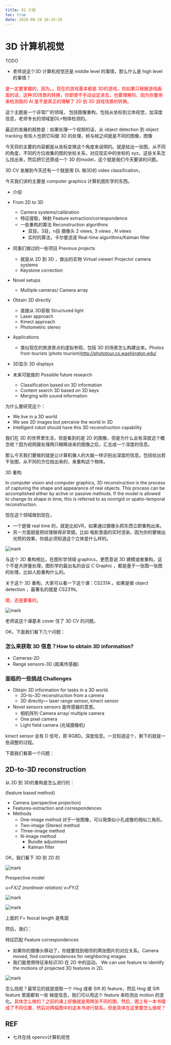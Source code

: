 ```yaml
---
title: 01 介绍
toc: true
date: 2018-08-18 16:34:28
---
```


# 3D 计算机视觉

TODO

- 老师说这个3D 计算机视觉还是 middle level 的事情，那么什么是 high level 的事情？

<span style="color:red;">是一定要掌握的，因为。。现在的游戏基本都是 3D的游戏，你如果只根据游戏画面的话，这种3D场景的转换，你即使不手动设定进去，也要理解的，因为你要用来检测我的 AI 是不是真正的理解了 2D 到 3D 游戏场景的转换。</span>

这个主题是一个非常广的领域，
包括图像重构，包括从坐标到立体视觉，加深度信息，老师专长的领域是DL+物体检测的。


最近的发展的趋势是：如果处理一个视频的话，从 object detection 到 object tracking 有些人也把它叫做 3D 的处理，帧与帧之间就是不同的图像，图像

今天将的主要的内容都是从坐标变换这个角度来说明的。就是给出一张图，从不同的角度，不同的方位收集的图的坐标关系，对应现实中的坐标的 xyz，这些关系怎么找出来，然后把它还原成一个 3D 的model，这个就是我们今天要讲的问题。

3D CV 发展到今天还有一个就是用 DL 做3D的 video classification，

今天我们讲的主要是 computer graphics 计算机图形学的东西。


- 介绍
- From 2D to 3D
    - Camera systems/calibration
    - 特征提取，映射 Feature extraction/correspondence
    - 一些重构的算法 Reconstruction algorithms
        - 双目，3目，n目 摄像头 2 views, 3 views , N views
        - 实时的算法，卡尔曼滤波 Real-time algorithms/Kalman filter
- 同事们做过的一些项目 Previous projects
    - 就是从 2D 到 3D ，做出的实物  Virtual viewer/ Projector camera systems
    - Keystone correction
- Novel setups
    - Multiple cameras/ Camera array
- Obtain 3D directly
    - 直接从 3D获取 Structured light
    - Laser approach
    - Kinect approach
    - Photometric stereo


- Applications
    - 类似现在的旅游景点的虚拟参观，包括 3D 的场景怎么构建出来。Photos from tourists (photo tourism)http://phototour.cs.washington.edu/
- 3D显示 3D displays
- 未来可能做的 Possible future research
    - Classification based on 3D information
    - Content search 3D based on 3D keys
    - Merging with sound information


为什么要研究这个：

- We live in a 3D world
- We see 2D images but perceive the world in 3D
- Intelligent robot should have this 3D reconstruction capability

我们在 3D 的世界里生活，但是看到的是 2D 的图像，但是为什么会有深度这个概念呢？因为视网膜处理两只眼睛进来的图像之后，汇总成一个深度的信息。


那么今天我们要做的就是让计算机像人的大脑一样识别出深度的信息。包括给出若干张图，从不同的方位拍出来的，来重构这个物体。



3D 重构

In computer vision and computer graphics, 3D reconstruction is the process of capturing the shape and appearance of real objects. This process can be accomplished either by active or passive methods. If the model is allowed to change its shape in time, this is referred to as nonrigid or spatio-temporal reconstruction.


现在这个领域做到现在，

- 一个是做 real time 的，就是比如VR，如果通过摄像头把东西立即重构出来。
- 另一方面就是把纹理做得非常细，比如 电影里面的实时渲染，因为你的要做出光照的效果，你就必须知道这个立体是什么样的。

![mark](http://pacdb2bfr.bkt.clouddn.com/blog/image/180817/6DI5lGE5Hl.png?imageslim)

与这个 3D 重构相比，在图形学领域 graphics，更愿意说 3D 建模或者重构，这个不是大拼量处理，图形学的最出名的会议 C Graphic ，都是基于一张图一张图的处理，比如人脸重构什么的。



关于这个 3D 重构，大家可以看一下这个课：CS231A 。如果是做 object detection ，最著名的就是 CS231N。

<span style="color:red;">嗯，还是要看的。</span>

![mark](http://pacdb2bfr.bkt.clouddn.com/blog/image/180817/akDd0Eimf7.png?imageslim)

老师说这个课基本 cover 住了 3D CV 的问题。


OK，下面我们看下几个问题：

### 怎么来获取 3D 信息？How to obtain 3D information?

- Cameras-2D
- Range sensors-3D (距离传感器)

### 面临的一些挑战 Challenges

- Obtain 3D information for tasks in a 3D world.
    - 2D-to-3D reconstruction from a camera
    - 3D directly— laser range sensor, kinect sensor
- Novel sensors   sensors 是传感器的意思。
    - 相机阵列 Camera array/ multiple camera
    - One pixel camera
    - Light field camera (光域摄像机)



kinect sensor 会有 D 信号，即 RGBD。深度信息。一旦知道这个，剩下的就是一些调整的过程。


下面我们看第一个问题：



## 2D-to-3D reconstruction

从 2D 到 3D的重构是怎么进行的：

(feature based method)

- Camera (perspective projection)
- Features-extraction and correspondences
- Methods
    - One-image method  对于一张图像，可以用类似小孔成像的相似三角形。
    - Two-image (Stereo) method
    - Three-image method
    - N-image method
        - Bundle adjustment
        - Kalman filter



OK，我们看下 3D 到 2D 的


![mark](http://pacdb2bfr.bkt.clouddn.com/blog/image/180817/dhG6bKDHc7.png?imageslim)

Prespective model

u=F*X/Z (nonlinear relation)
v=F*Y/Z

![mark](http://pacdb2bfr.bkt.clouddn.com/blog/image/180817/5gDhbGkiL3.png?imageslim)



![mark](http://pacdb2bfr.bkt.clouddn.com/blog/image/180817/h9j2Lh871a.png?imageslim)

上面的 F= feocal length 是焦距


然后，我们：

特征匹配 Feature correspondences

- 如果你的摄像头移动了，你就要找到相邻的两张图片的对应关系。Camera moved, find correspondences for neighboring images
- 我们能使用特征来标识3D 在 2D 中的运动。 We can use feature to identify the motions of projected 3D features in 2D.

![mark](http://pacdb2bfr.bkt.clouddn.com/blog/image/180817/LdEDkFkbf1.png?imageslim)


怎么找呢？最常见的就是提取一个 Hog 或者 Sift 的 feature，然后 Hog 或 Sift  feature 里面都有一些 梯度信息，我们可以用这个 feature 来检测出 motion 的变化。<span style="color:red;">具体怎么做的？之前的课上好像就是用两张不同的图，然后，图上有一本书摆成了不同位置，然后对两幅图中的这本书进行联系。但是具体在这里要怎么做呢？</span>






## REF

- 七月在线 opencv计算机视觉
